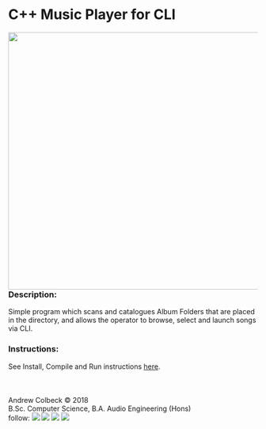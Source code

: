 # C++ Music Player for CLI

<p align="center">
<img align="left" width="520px" src="https://gdurl.com/gbem" >
</p>

### Description:
Simple program which scans and catalogues Album Folders that are placed in the directory, and allows the operator to browse, select and launch songs via CLI.<br>

### Instructions:
See Install, Compile and Run instructions [here](https://github.com/AndrewColbeck/ProgrammingNotes/wiki/CPP--Programming).<br>
<br><br><br>
Andrew Colbeck © 2018<br>
B.Sc. Computer Science, B.A. Audio Engineering (Hons)    <br>
follow: 
[<img src="https://gdurl.com/vYH5">](https://github.com/AndrewColbeck)
[<img src="https://gdurl.com/xpGoe">](https://www.facebook.com/andrewtcolbeck)
[<img src="https://gdurl.com/FGea">](https://www.youtube.com/channel/UCG9CXPHtEN6zEz-KmLGFT2A)
[<img src="https://gdurl.com/f8fuk">](https://www.linkedin.com/in/andrewcolbeck)
